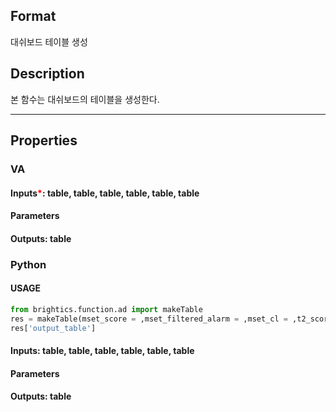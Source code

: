 ## Format

대쉬보드 테이블 생성

## Description

본 함수는 대쉬보드의 테이블을 생성한다. 

---

## Properties
### VA
#### Inputs<b style="color:red">*</b>: table, table, table, table, table, table

#### Parameters


#### Outputs: table

### Python

#### USAGE
```python
from brightics.function.ad import makeTable
res = makeTable(mset_score = ,mset_filtered_alarm = ,mset_cl = ,t2_score = ,t2_filtered_alarm = ,t2_cl = ,)
res['output_table']
```
#### Inputs: table, table, table, table, table, table

#### Parameters

#### Outputs: table

